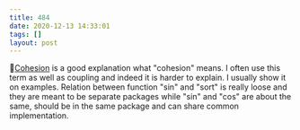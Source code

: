 ```yaml
---
title: 484
date: 2020-12-13 14:33:01
tags: []
layout: post
---
```


📄[Cohesion](https://vanderburg.org/blog/2011/01/31/cohesion.html) is a good explanation what "cohesion" means. I often use this term as well as coupling and indeed it is harder to explain. I usually show it on examples. Relation between function "sin" and "sort" is really loose and they are meant to be separate packages while "sin" and "cos" are about the same, should be in the same package and can share common implementation.

